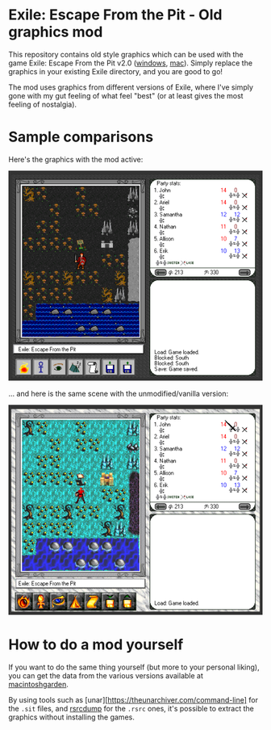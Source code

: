 # Exile: Escape From the Pit - Old graphics mod

This repository contains old style graphics which can be used with the
game Exile: Escape From the Pit v2.0
([windows](http://www.spiderwebsoftware.com/exile/winexile.html),
[mac](http://www.spiderwebsoftware.com/exile/macexile.html)). Simply
replace the graphics in your existing Exile directory, and you are
good to go!

The mod uses graphics from different versions of Exile, where I've
simply gone with my gut feeling of what feel "best" (or at least gives
the most feeling of nostalgia).

# Sample comparisons

Here's the graphics with the mod active:

![Exile with mod](exile-mod.png)

... and here is the same scene with the unmodified/vanilla version:

![Exile original graphics](exile-original.png)

# How to do a mod yourself

If you want to do the same thing yourself (but more to your personal
liking), you can get the data from the various versions available at
[macintoshgarden](https://macintoshgarden.org/games/exile-escape-from-the-pit).

By using tools such as [unar][https://theunarchiver.com/command-line]
for the `.sit` files, and
[rsrcdump](https://github.com/jorio/rsrcdump) for the `.rsrc` ones,
it's possible to extract the graphics without installing the games.

